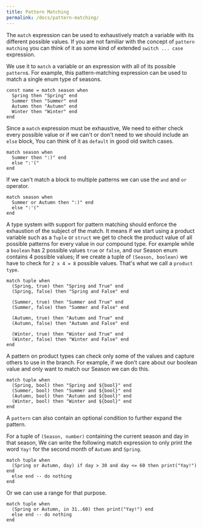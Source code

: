 ```yaml
---
title: Pattern Matching
permalink: /docs/pattern-matching/
---
```


The `match` expression can be used to exhaustively match a variable with its different possible values.
If you are not familiar with the concept of `pattern matching` you can think of it as some kind of extended `switch ... case` expression.

We use it to `match` a variable or an expression with all of its possible `pattern`s. For example, this pattern-matching expression can be used to match a single enum type of seasons.

```fuse
const name = match season when
  Spring then "Spring" end
  Summer then "Summer" end
  Autumn then "Autumn" end
  Winter then "Winter" end
end
```

Since a `match` expression must be exhaustive, We need to either check every possible value or if we can't or don't need to we should include an `else` block, You can think of it as `default` in good old switch cases.

```fuse
match season when
  Summer then ":)" end
  else ":'("
end
```

If we can't match a block to multiple patterns we can use the `and` and `or` operator.

```fuse
match season when
  Summer or Autumn then ":)" end
  else ":'("
end
```

A type system with support for pattern matching should enforce the exhaustion of the subject of the match. It means if we start using a product variable such as a `Tuple` or `struct` we get to check the product value of all possible patterns for every value in our compound type.
For example while a `boolean` has 2 possible values `true` or `false`, and our Season enum contains 4 possible values; If we create a tuple of `(Season, boolean)` we have to check for `2 x 4 = 8` possible values. That's what we call a `product type`.

```fuse
match tuple when
  (Spring, true) then "Spring and True" end
  (Spring, false) then "Spring and False" end

  (Summer, true) then "Summer and True" end
  (Summer, false) then "Summer and False" end

  (Autumn, true) then "Autumn and True" end
  (Autumn, false) then "Autumn and False" end

  (Winter, true) then "Winter and True" end
  (Winter, false) then "Winter and False" end
end
```

A pattern on product types can check only some of the values and capture others to use in the branch.
For example, if we don't care about our boolean value and only want to match our Season we can do this.

```fuse
match tuple when
  (Spring, bool) then "Spring and ${bool}" end
  (Summer, bool) then "Summer and ${bool}" end
  (Autumn, bool) then "Autumn and ${bool}" end
  (Winter, bool) then "Winter and ${bool}" end
end
```

A `pattern` can also contain an optional condition to further expand the pattern.

For a tuple of `(Season, number)` containing the current season and day in that season, We can write the following match expression to only print the word `Yay!` for the second month of `Autumn` and `Spring`.

```fuse
match tuple when
  (Spring or Autumn, day) if day > 30 and day <= 60 then print("Yay!") end
  else end -- do nothing
end
```

Or we can use a range for that purpose.

```fuse
match tuple when
  (Spring or Autumn, in 31..60) then print("Yay!") end
  else end -- do nothing
end
```
